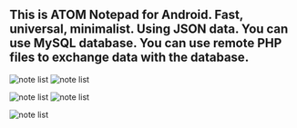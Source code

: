 ## This is ATOM Notepad for Android. Fast, universal, minimalist. Using JSON data. You can use MySQL database. You can use remote PHP files to exchange data with the database.


![note list](images/note_list.jpg) ![note list](images/note_view.jpg)

![note list](images/note_adding.jpg) ![note list](images/note_edit.jpg)

![note list](images/note_del.jpg)
